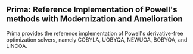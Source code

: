 ## Prima: Reference Implementation of Powell's methods with Modernization and Amelioration

Prima provides the reference implementation of Powell's derivative-free optimization solvers, namely COBYLA, UOBYQA, NEWUOA, BOBYQA, and LINCOA.
